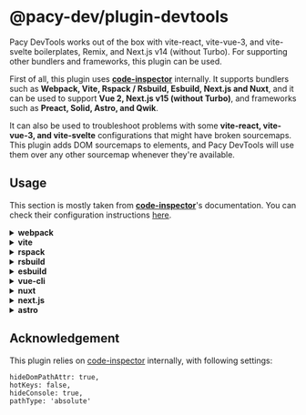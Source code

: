 # @pacy-dev/plugin-devtools

Pacy DevTools works out of the box with vite-react, vite-vue-3, and vite-svelte boilerplates, Remix, and Next.js v14 (without Turbo). For supporting other bundlers and frameworks, this plugin can be used. 

First of all, this plugin uses [**code-inspector**](https://github.com/zh-lx/code-inspector) internally. It supports bundlers such as <b>Webpack, Vite, Rspack / Rsbuild, Esbuild, Next.js and Nuxt</b>, and it can be used to support <b>Vue 2, Next.js v15 (without Turbo)</b>, and frameworks such as <b>Preact, Solid, Astro, and Qwik</b>. 

It can also be used to troubleshoot problems with some <b>vite-react, vite-vue-3, and vite-svelte</b>  configurations that might have broken sourcemaps. This plugin adds DOM sourcemaps to elements, and Pacy DevTools will use them over any other sourcemap whenever they're available.


## Usage

This section is mostly taken from [**code-inspector**](https://github.com/zh-lx/code-inspector)'s documentation. You can check their configuration instructions [here](https://inspector.fe-dev.cn/en/guide/start.html#configuration).

  <details>
    <summary><b>webpack</b></summary>

  ```js
  // webpack.config.js
  import pacyDevtools from '@pacy-dev/plugin-devtools';

  module.exports = () => ({
    plugins: [
      pacyDevtools({
        bundler: 'webpack',
      }),
    ],
  });
  ```

  </details>

  <details>
    <summary><b>vite</b></summary>

  ```js
  // vite.config.js
  import { defineConfig } from 'vite';
  import { pacyDevtools } from '@pacy-dev/plugin-devtools';

  export default defineConfig({
    plugins: [
      pacyDevtools({
        bundler: 'vite',
      }),
    ],
  });
  ```

  </details>

  <details>
    <summary><b>rspack</b></summary>

  ```js
  // rspack.config.js
  import pacyDevtools from '@pacy-dev/plugin-devtools';

  module.exports = {
    // other config...
    plugins: [
      pacyDevtools({
        bundler: 'rspack',
      }),
      // other plugins...
    ],
  };
  ```

  </details>

  <details>
    <summary><b>rsbuild</b></summary>

  ```js
  // rsbuild.config.js
  import pacyDevtools from '@pacy-dev/plugin-devtools';

  module.exports = {
    // other config...
    tools: {
      rspack: {
        plugins: [
          pacyDevtools({
            bundler: 'rspack',
          }),
        ],
      },
    },
  };
  ```

  </details>

  <details>
    <summary><b>esbuild</b></summary>

  ```js
  // esbuild.config.js
  const esbuild = require('esbuild');
  import pacyDevtools from '@pacy-dev/plugin-devtools';

  esbuild.build({
    // other configs...
    plugins: [pacyDevtools({ bundler: 'esbuild', dev: () => true })],
  });
  ```

  </details>

  <details>
    <summary><b>vue-cli</b></summary>

  ```js
  // vue.config.js
  import pacyDevtools from '@pacy-dev/plugin-devtools';

  module.exports = {
    // ...other code
    chainWebpack: (config) => {
      config.plugin('@pacy-dev/plugin-devtools').use(
        pacyDevtools({
          bundler: 'webpack',
        })
      );
    },
  };
  ```

  </details>

  <details>
    <summary><b>nuxt</b></summary>

  For nuxt3.x :

  ```js
  // nuxt.config.js
  import { pacyDevtools } from '@pacy-dev/plugin-devtools';

  // https://nuxt.com/docs/api/configuration/nuxt-config
  export default defineNuxtConfig({
    vite: {
      plugins: [pacyDevtools({ bundler: 'vite' })],
    },
  });
  ```

  For nuxt2.x :

  ```js
  // nuxt.config.js
  import { pacyDevtools } from '@pacy-dev/plugin-devtools';

  export default {
    build: {
      extend(config) {
        config.plugins.push(pacyDevtools({ bundler: 'webpack' }));
        return config;
      },
    },
  };
  ```

  </details>

  <details>
    <summary><b>next.js</b></summary>

  Next.js ≤ 14.x
  ```js
  // next.config.js
  const pacyDevtools = require('@pacy-dev/plugin-devtools');

  const nextConfig = {
    webpack: (config, { dev, isServer }) => {
      config.plugins.push(pacyDevtools({ bundler: 'webpack' }));
      return config;
    },
  };

  module.exports = nextConfig;
  ```

  Next.js 15.0.x ~ 15.2.x
  ```js
  // next.config.js
  import type { NextConfig } from 'next';
  const pacyDevtools = require('@pacy-dev/plugin-devtools');

  const nextConfig: NextConfig = {
    experimental: {
      turbo: {
        rules: pacyDevtools({
          bundler: 'turbopack',
        }),
      },
    },
  };

  export default nextConfig;
  ```

  Next.js ≥ 15.3.x
  ```js
  // next.config.js
  import type { NextConfig } from 'next';
  const pacyDevtools = require('@pacy-dev/plugin-devtools');

  const nextConfig: NextConfig = {
    turbopack: {
      rules: pacyDevtools({
        bundler: 'turbopack',
      }),
    },
  };

  export default nextConfig;
  ```

  In some Next.js versions, Turbopack can be on or off via the `--turbopack` flag in **package.json** (e.g. `"dev": "next dev --turbopack"`).
  Before setting the bundler option to `turbopack` or `webpack`, be sure to check the dev command in **package.json**.
</details>

<details>
  <summary><b>astro</b></summary>

```js
// astro.config.mjs
import { defineConfig } from 'astro/config';
import { pacyDevtools } from '@pacy-dev/plugin-devtools';

export default defineConfig({
  vite: {
    plugins: [pacyDevtools({ bundler: 'vite' })],
  },
});
```

</details>

## Acknowledgement

This plugin relies on [code-inspector](https://github.com/zh-lx/code-inspector) internally, with following settings: 

```
hideDomPathAttr: true,
hotKeys: false,
hideConsole: true,
pathType: 'absolute'
``` 
